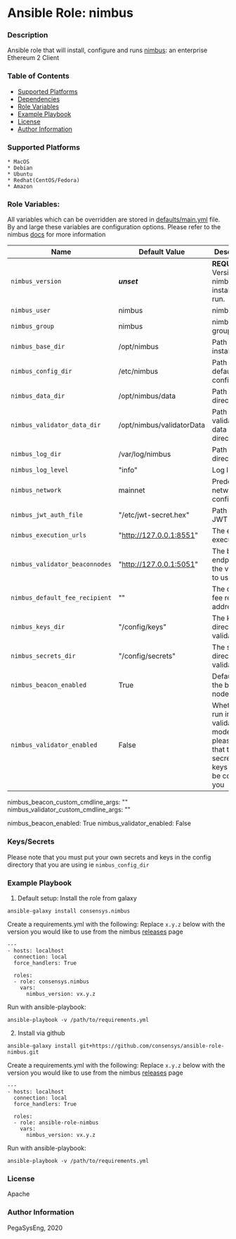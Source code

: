 # Ansible Role: nimbus

### Description
Ansible role that will install, configure and runs [nimbus](https://github.com/nimbusaticlabs/nimbus): an enterprise Ethereum 2 Client

### Table of Contents
  - [Supported Platforms](#supported-platforms)
  - [Dependencies](#dependencies)
  - [Role Variables](#role-variables)
  - [Example Playbook](#example-playbook)
  - [License](#license)
  - [Author Information](#author-information)

### Supported Platforms
```
* MacOS
* Debian
* Ubuntu
* Redhat(CentOS/Fedora)
* Amazon
```

### Role Variables:

All variables which can be overridden are stored in [defaults/main.yml](defaults/main.yml) file. By and large these variables are configuration options. Please refer to the nimbus [docs](https://docs.prylabs.network/docs/nimbus-usage/parameters) for more information


| Name                           | Default Value                      |  Description                                                                                                        |
|--------------------------------|------------------------------------|---------------------------------------------------------------------------------------------------------------------|
| `nimbus_version`             | ___unset___                        | __REQUIRED__ Version of nimbus to install and run.                                                            |
| `nimbus_user`                | nimbus                         | nimbus user                                                                                                   |
| `nimbus_group`               | nimbus                         | nimbus group                                                                                                  |
| `nimbus_base_dir`            | /opt/nimbus                    | Path to install to                                                                                           |
| `nimbus_config_dir`          | /etc/nimbus                    | Path for default configuration                                                                               |
| `nimbus_data_dir`            | /opt/nimbus/data               | Path for data directory                                                                                      |
| `nimbus_validator_data_dir`  | /opt/nimbus/validatorData      | Path for validaror data directory                                                                            |
| `nimbus_log_dir`             | /var/log/nimbus                | Path for logs directory                                                                                      |
| `nimbus_log_level`           | "info"                        | Log level                                                                                               |
| `nimbus_network`             | mainnet                       | Predefined network configuration                                                                                    |
| `nimbus_jwt_auth_file`       | "/etc/jwt-secret.hex"         | Path of the JWT file                                                                                                |
| `nimbus_execution_urls`                 | "http://127.0.0.1:8551" | The elc execution url                                                                                               |
| `nimbus_validator_beaconnodes`    | "http://127.0.0.1:5051"       | The beacon endpoint for the validator to use                                                                |
| `nimbus_default_fee_recipient`    | ""                            | The default fee recepient address                                                                         |
| `nimbus_keys_dir`                 | "/config/keys"                          |  The keys directory for validators                                                                        |
| `nimbus_secrets_dir`              | "/config/secrets"                       |  The secrets directory for validators                                                                        |
| `nimbus_beacon_enabled`    | True                                 |  Default run the beacon node                                                                              |
| `nimbus_validator_enabled` | False                                | Whether to run in validator mode - please note that the secrets and keys need to be copied by you         |


nimbus_beacon_custom_cmdline_args: ""
nimbus_validator_custom_cmdline_args: ""

nimbus_beacon_enabled: True
nimbus_validator_enabled: False
### Keys/Secrets
Please note that you must put your own secrets and keys in the config directory that you are using ie `nimbus_config_dir`

### Example Playbook

1. Default setup:
Install the role from galaxy
```
ansible-galaxy install consensys.nimbus
```

Create a requirements.yml with the following:
Replace `x.y.z` below with the version you would like to use from the nimbus [releases](https://github.com/nimbusaticlabs/nimbus/releases) page
```
---
- hosts: localhost
  connection: local
  force_handlers: True

  roles:
  - role: consensys.nimbus
    vars:
      nimbus_version: vx.y.z

```

Run with ansible-playbook:
```
ansible-playbook -v /path/to/requirements.yml
```


2. Install via github

```
ansible-galaxy install git+https://github.com/consensys/ansible-role-nimbus.git
```

Create a requirements.yml with the following:
Replace `x.y.z` below with the version you would like to use from the nimbus [releases](https://github.com/nimbusaticlabs/nimbus/releases) page
```
---
- hosts: localhost
  connection: local
  force_handlers: True

  roles:
  - role: ansible-role-nimbus
    vars:
      nimbus_version: vx.y.z

```

Run with ansible-playbook:
```
ansible-playbook -v /path/to/requirements.yml
```


### License

Apache


### Author Information

PegaSysEng, 2020
